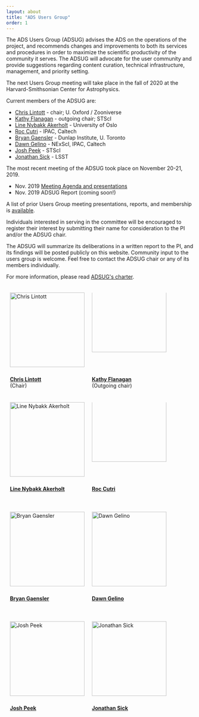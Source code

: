 ```yaml
---
layout: about
title: "ADS Users Group"
order: 1
---
```


<style type="text/css">
.floated_img {
    display: inline-block;
    height: 200px;
    width: 200px;
    float: middle;
    overflow: hidden;
    vertical-align: middle;
    margin-bottom: 10px;
    padding: 10px;
}

.sizedpic {
    width: 100%; 
    float: middle;
    position: relative;
    vertical-align: middle;
    margin-top: 10px;
}
.textlabel {
    height: 50px;
    text-align: left;
    padding-left: 10px;
}

</style>

The ADS Users Group (ADSUG) advises the ADS on the operations of the project, and recommends changes and improvements to both its services and procedures in order to maximize the scientific productivity of the community it serves. The ADSUG will advocate for the user community and provide suggestions regarding content curation, technical infrastructure, management, and priority setting.

The next Users Group meeting will take place in the fall of 2020 at the Harvard-Smithsonian Center for Astrophysics.

Current members of the ADSUG are:

- [Chris Lintott](https://www2.physics.ox.ac.uk/contacts/people/lintott) - chair; U. Oxford / Zooniverse
- [Kathy Flanagan](http://www.stsci.edu/~flanagan/) - outgoing chair; STScI
- [Line Nybakk Akerholt](http://www.ub.uio.no/english/about/people/ureal/urealundervisning/linena/index.html) - University of Oslo
- [Roc Cutri](http://web.ipac.caltech.edu/staff/roc/) - IPAC, Caltech
- [Bryan Gaensler](http://dunlap.utoronto.ca/~bgaensler/) - Dunlap Institute, U. Toronto
- [Dawn Gelino](https://www.ipac.caltech.edu/science/staff/dawn-gelino) - NExScI, IPAC, Caltech
- [Josh Peek](http://user.astro.columbia.edu/~jpeek/) - STScI
- [Jonathan Sick](https://jonathansick.ca/) - LSST

The most recent meeting of the ADSUG took place on November 20-21, 2019.

- Nov. 2019 [Meeting Agenda and presentations](../adsug/past_meetings/2019-11-01-201911-program.html)
- Nov. 2019 ADSUG Report (coming soon!)

A list of prior Users Group meeting presentations, reports, and membership is [available](../adsug/meetings.html).

Individuals interested in serving in the committee will be encouraged to register their interest by submitting their name for consideration to the PI and/or the ADSUG chair.

The ADSUG will summarize its deliberations in a written report to the PI, and its findings will be posted publicly on this website. Community input to the users group is welcome. Feel free to contact the ADSUG chair or any of its members individually.

For more information, please read [ADSUG's charter](../adsug/charter.html).

<div>

<div style="float:left;">
  <div class="floated_img">
    <img class="sizedpic" src="https://www2.physics.ox.ac.uk/sites/default/files/imagecache/profile_image/DSC_0037.jpg"
    alt="Chris Lintott">
  </div>
  <div class="textlabel">
    <p><A HREF="https://www2.physics.ox.ac.uk/contacts/people/lintott"><B>Chris Lintott</B></A> <br>(Chair)</p>
  </div>
</div>
<div style="float: left;">  
  <div class="floated_img">
      <img style="clip-path: inset(40px 0px 0px 0px); margin-top:
		  -30px" class="sizedpic" src="http://www.stsci.edu/~flanagan/images/kaf_front.jpg"
	 alt="Kathy Flanagan">
  </div>
  <div class="textlabel">
  <p><A HREF="http://www.stsci.edu/~flanagan/"><B>Kathy
  Flanagan</B></A> <br>(Outgoing chair)</p>
  </div>
</div>
<div style="float:left;">
  <div class="floated_img">
    <img class="sizedpic" src="http://adsabs.harvard.edu/figs/Linea.jpg"
	 alt="Line Nybakk Akerholt">
  </div>
  <div class="textlabel">
    <p><A HREF="http://www.ub.uio.no/english/about/people/ureal/urealundervisning/linena/index.html"><B>Line Nybakk Akerholt</B></A></p>
  </div>
  </div>  
<div style="float:left;">
  <div class="floated_img">
    <img class="sizedpic" style="clip-path: inset(40px 0px 0px 0px);
	 margin-top: -30px" src="http://wise.ssl.berkeley.edu/images/profile_rcutri.jpg"
	 alt="Roc Cutri">
  </div>
  <div class="textlabel">
    <p><A HREF="http://web.ipac.caltech.edu/staff/roc/"><B>Roc Cutri</B></A></p>
  </div>
  </div>
  <div style="float:left;">
  <div class="floated_img">
    <img class="sizedpic" src="http://dunlap.utoronto.ca/~bgaensler/bmg2010.jpg"
	 alt="Bryan Gaensler ">
  </div>
  <div class="textlabel">
    <p><A HREF="http://dunlap.utoronto.ca/~bgaensler/"><B>Bryan Gaensler</B></A></p>
  </div>
</div>
  <div style="float:left;">
  <div class="floated_img">
    <img class="sizedpic" src="https://www.ipac.caltech.edu/system/people/images/16/thumb/Dawn_Galino.JPG"
	 alt="Dawn Gelino">
  </div>
  <div class="textlabel">
    <p><A HREF="https://www.ipac.caltech.edu/science/staff/dawn-gelino"><B>Dawn Gelino</B></A></p>
  </div>
</div>
<div style="float:left;">
  <div class="floated_img">
    <img class="sizedpic" src="http://www.stsci.edu/~jegpeek/images/eyes.jpg"
    alt="Josh Peek">
  </div>
  <div class="textlabel">
    <p><A HREF="http://user.astro.columbia.edu/~jpeek/"><B>Josh Peek</B></A></p>
  </div>
</div>
<div style="float:left;">
  <div class="floated_img">
    <img class="sizedpic" src="https://static1.squarespace.com/static/56d24dc1746fb93b0ba256bd/56d2538345bf216eb2d67bf6/56d2538345bf216eb2d67bf7/1456624959321/vsco-photo-1.jpg"
	 alt="Jonathan Sick">
  </div>
  <div class="textlabel">
    <p><A HREF="https://jonathansick.ca/"><B>Jonathan Sick</B></A></p>
  </div>
</div>

</div>

<br style="clear:left;"/>
